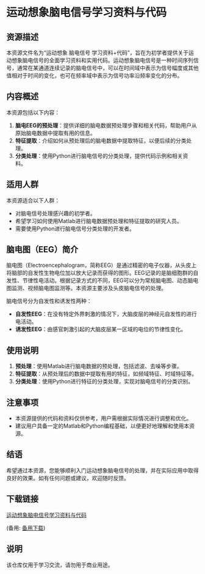 # 运动想象脑电信号学习资料与代码

## 资源描述

本资源文件名为“运动想象 脑电信号 学习资料+代码”，旨在为初学者提供关于运动想象脑电信号的全面学习资料和实用代码。运动想象脑电信号是一种时间序列信号，通常在某通道连续记录的脑电信号中，可以在时间域中表示为信号幅度或其他值相对于时间的变化，也可在频率域中表示为信号功率沿频率变化的分布。

## 内容概述

本资源包括以下内容：

1. **脑电EEG的预处理**：提供详细的脑电数据预处理步骤和相关代码，帮助用户从原始脑电数据中提取有用的信息。
2. **特征提取**：介绍如何从预处理后的脑电数据中提取特征，以便后续的分类处理。
3. **分类处理**：使用Python进行脑电信号的分类处理，提供代码示例和相关资料。

## 适用人群

本资源适合以下人群：

- 对脑电信号处理感兴趣的初学者。
- 希望学习如何使用Matlab进行脑电数据预处理和特征提取的研究人员。
- 需要使用Python进行脑电信号分类处理的开发者。

## 脑电图（EEG）简介

脑电图（Electroencephalogram，简称EEG）是通过精密的电子仪器，从头皮上将脑部的自发性生物电位加以放大记录而获得的图形。EEG记录的是脑细胞群的自发性、节律性电活动。根据记录方式的不同，EEG可以分为常规脑电图、动态脑电图监测、视频脑电图监测等。本资源主要涉及头皮脑电信号的处理。

脑电信号分为自发性和诱发性两种：

- **自发性EEG**：在没有特定外界刺激的情况下，大脑皮层的神经元自发性的进行电活动。
- **诱发性EEG**：由感官刺激引起的大脑皮层某一区域的电位的节律性变化。

## 使用说明

1. **预处理**：使用Matlab进行脑电数据的预处理，包括滤波、去噪等步骤。
2. **特征提取**：从预处理后的数据中提取有用的特征，如频域特征、时域特征等。
3. **分类处理**：使用Python进行特征的分类处理，实现对脑电信号的分类识别。

## 注意事项

- 本资源提供的代码和资料仅供参考，用户需根据实际情况进行调整和优化。
- 建议用户具备一定的Matlab和Python编程基础，以便更好地理解和使用本资源。

## 结语

希望通过本资源，您能够顺利入门运动想象脑电信号的处理，并在实际应用中取得良好的效果。如有任何问题或建议，欢迎随时反馈。

## 下载链接
[运动想象脑电信号学习资料与代码]() 

(备用: [备用下载](https://pan.baidu.com/s/1AOdm190tQH1ONWPuSlLXCQ?pwd=1234))

## 说明

该仓库仅用于学习交流，请勿用于商业用途。
